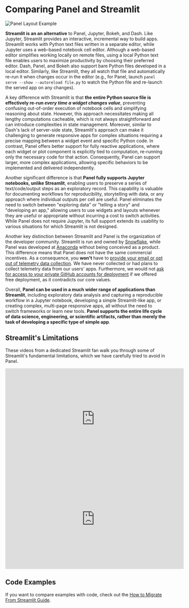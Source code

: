 # Comparing Panel and Streamlit

![Panel Layout Example](https://user-images.githubusercontent.com/42288570/243362603-45ba78a4-d67b-43bc-b3c2-386105fe6ed8.png)

**Streamlit is an an alternative** to Panel, Jupyter, Bokeh, and Dash. Like Jupyter, Streamlit provides an interactive, incremental way to build apps. Streamlit works with Python text files written in a separate editor, while Jupyter uses a web-based notebook cell editor. Although a web-based editor simplifies working locally on remote files, using a local Python text file enables users to maximize productivity by choosing their preferred editor. Dash, Panel, and Bokeh also support bare Python files developed in a local editor. Similarly, like Streamlit, they all watch that file and automatically re-run it when changes occur in the editor (e.g., for Panel, launch `panel serve --show --autoreload file.py` to watch the Python file and re-launch the served app on any changes).

A key difference with Streamlit is that **the entire Python source file is effectively re-run *every time a widget changes value***, preventing confusing out-of-order execution of notebook cells and simplifying reasoning about state. However, this approach necessitates making all lengthy computations cacheable, which is not always straightforward and can introduce complexities in state management. Moreover, similar to Dash's lack of server-side state, Streamlit's approach can make it challenging to generate responsive apps for complex situations requiring a precise mapping between a widget event and specific Python code. In contrast, Panel offers better support for fully reactive applications, where each widget or plot component is explicitly tied to computation, re-running only the necessary code for that action. Consequently, Panel can support larger, more complex applications, allowing specific behaviors to be implemented and delivered independently.

Another significant difference is that **Panel fully supports Jupyter notebooks, unlike Streamlit**, enabling users to preserve a series of text/code/output steps as an exploratory record. This capability is valuable for documenting workflows for reproducibility, storytelling with data, or any approach where individual outputs per cell are useful. Panel eliminates the need to switch between "exploring data" or "telling a story" and "developing an app," allowing users to use widgets and layouts whenever they are useful or appropriate without incurring a cost to switch activities. While Panel does not require Jupyter, its full support extends its usability to various situations for which Streamlit is not designed.

Another key distinction between Streamlit and Panel is the organization of the developer community. Streamlit is run and owned by [Snowflake](https://www.snowflake.com), while Panel was developed at [Anaconda](https://www.anaconda.com) without being conceived as a product. This difference means that Panel does not have the same commercial incentives. As a consequence, you **won't** have to [provide your email or opt out of telemetry data collection](https://github.com/streamlit/streamlit/issues/4747). We have never collected or had plans to collect telemetry data from our users' apps. Furthermore, we would not [ask for access to your private GitHub accounts for deployment](https://github.com/streamlit/streamlit/issues/4344) if we offered free deployment, as it contradicts our core values.

Overall, **Panel can be used in a much wider range of applications than Streamlit**, including exploratory data analysis and capturing a reproducible workflow in a Jupyter notebook, developing a simple Streamlit-like app, or creating complex, multi-page responsive apps, all without the need to switch frameworks or learn new tools. **Panel supports the entire life cycle of data science, engineering, or scientific artifacts, rather than merely the task of developing a specific type of simple app**.

## Streamlit's Limitations

These videos from a dedicated Streamlit fan walk you through some of Streamlit's fundamental limitations, which we have carefully tried to avoid in Panel.

<iframe width="560" height="315" src="https://www.youtube.com/embed/QiiwEAz6BVY" title="YouTube video player" frameborder="0" allow="accelerometer; autoplay; clipboard-write; encrypted-media; gyroscope; picture-in-picture; web-share" allowfullscreen></iframe>

<iframe width="560" height="315" src="https://www.youtube.com/embed/IOYHVPPbZII?si=GwV4muZWYAB94GDo" title="YouTube video player" frameborder="0" allow="accelerometer; autoplay; clipboard-write; encrypted-media; gyroscope; picture-in-picture; web-share" allowfullscreen></iframe>

## Code Examples

If you want to compare examples with code, check out the [How to Migrate From Streamlit Guide](../../how_to/streamlit_migration/index.md).
